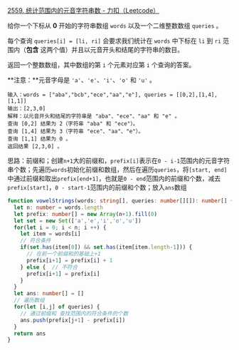 [2559. 统计范围内的元音字符串数 - 力扣（Leetcode）](https://leetcode.cn/problems/count-vowel-strings-in-ranges/description/)

给你一个下标从 **0** 开始的字符串数组 `words` 以及一个二维整数数组 `queries` 。

每个查询 `queries[i] = [li, ri]` 会要求我们统计在 `words` 中下标在 `li` 到 `ri` 范围内（**包含** 这两个值）并且以元音开头和结尾的字符串的数目。

返回一个整数数组，其中数组的第 `i` 个元素对应第 `i` 个查询的答案。

**注意：**元音字母是 `'a'`、`'e'`、`'i'`、`'o'` 和 `'u'` 。

```
输入：words = ["aba","bcb","ece","aa","e"], queries = [[0,2],[1,4],[1,1]]
输出：[2,3,0]
解释：以元音开头和结尾的字符串是 "aba"、"ece"、"aa" 和 "e" 。
查询 [0,2] 结果为 2（字符串 "aba" 和 "ece"）。
查询 [1,4] 结果为 3（字符串 "ece"、"aa"、"e"）。
查询 [1,1] 结果为 0 。
返回结果 [2,3,0] 。
```

思路：前缀和；创建`n+1`大的前缀和，`prefix[i]`表示在`0 - i-1`范围内的元音字符串个数；先遍历`words`初始化前缀和数组，然后在遍历`queries`，将`[start, end]`中通过前缀和取出`prefix[end+1]`，也就是`0 - end`范围内的前缀和个数，减去`prefix[start]`，`0 - start-1`范围内的前缀和个数；放入`ans`数组

```typescript
function vowelStrings(words: string[], queries: number[][]): number[] {
  let n: number = words.length
  let prefix: number[] = new Array(n+1).fill(0)
  let set = new Set(['a','e','i','o','u'])
  for(let i = 0; i < n; i ++) {
    let item = words[i]
    // 符合条件
    if(set.has(item[0]) && set.has(item[item.length-1])) {
      // 在前一个前缀和的基础上+1
      prefix[i+1] = prefix[i] + 1
    } else {  // 不符合
      prefix[i+1] = prefix[i]
    }
  }
  let ans: number[] = []
  // 遍历数组
  for(let [i,j] of queries) {
    // 通过前缀和 查找范围内的符合条件的个数
    ans.push(prefix[j+1] - prefix[i])
  }
  return ans
}
```

